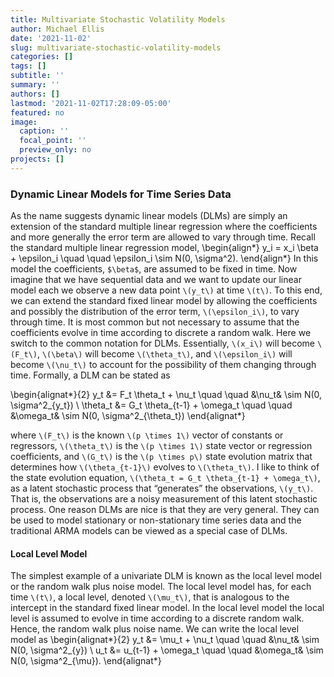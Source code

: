```yaml
---
title: Multivariate Stochastic Volatility Models
author: Michael Ellis
date: '2021-11-02'
slug: multivariate-stochastic-volatility-models
categories: []
tags: []
subtitle: ''
summary: ''
authors: []
lastmod: '2021-11-02T17:28:09-05:00'
featured: no
image:
  caption: ''
  focal_point: ''
  preview_only: no
projects: []
---
```


### Dynamic Linear Models for Time Series Data
As the name suggests dynamic linear models (DLMs) are simply an extension of the standard multiple linear regression where the coefficients and more generally the error term are allowed to vary through time. Recall the standard multiple linear regression model,
\begin{align*}
y_i = x_i \beta + \epsilon_i \quad \quad \epsilon_i \sim N(0, \sigma^2).
\end{align*}
In this model the coefficients, `$\beta$`, are assumed to be fixed in time. Now imagine that we have sequential data and we want to update our linear model each we observe a new data point `\(y_t\)` at time `\(t\)`. To this end, we can extend the standard fixed linear model by allowing the coefficients and possibly the distribution of the error term, `\(\epsilon_i\)`, to vary through time. It is most common but not necessary to assume that the coefficients evolve in time according to discrete a random walk. Here we switch to the common notation for DLMs. Essentially, `\(x_i\)` will become `\(F_t\)`, `\(\beta\)` will become `\(\theta_t\)`, and `\(\epsilon_i\)` will become `\(\nu_t\)` to account for the possibility of them changing through time. Formally, a DLM can be stated as

\begin{alignat*}{2}
y_t &= F_t \theta_t + \nu_t \quad \quad &\nu_t& \sim N(0, \sigma^2_{y_t}) \\
\theta_t &= G_t \theta_{t-1} + \omega_t \quad \quad &\omega_t& \sim N(0, \sigma^2_{\theta_t})
\end{alignat*}

where `\(F_t\)` is the known `\(p \times 1\)` vector of constants or regressors, `\(\theta_t\)` is the `\(p \times 1\)` state vector or regression coefficients, and `\(G_t\)` is the `\(p \times p\)` state evolution matrix that determines how `\(\theta_{t-1}\)` evolves to `\(\theta_t\)`. I like to think of the state evolution equation, `\(\theta_t = G_t \theta_{t-1} + \omega_t\)`, as a latent stochastic process that “generates” the observations, `\(y_t\)`. That is, the observations are a noisy measurement of this latent stochastic process. One reason DLMs are nice is that they are very general. They can be used to model stationary or non-stationary time series data and the traditional ARMA models can be viewed as a special case of DLMs.

#### Local Level Model
The simplest example of a univariate DLM is known as the local level model or the random walk plus noise model. The local level model has, for each time `\(t\)`, a local level, denoted `\(\mu_t\)`, that is analogous to the intercept in the standard fixed linear model. In the local level model the local level is assumed to evolve in time according to a discrete random walk. Hence, the random walk plus noise name. We can write the local level model as
\begin{alignat*}{2}
y_t &= \mu_t + \nu_t \quad \quad &\nu_t& \sim N(0, \sigma^2_{y}) \\
u_t &= u_{t-1} + \omega_t \quad \quad &\omega_t& \sim N(0, \sigma^2_{\mu}).
\end{alignat*}

